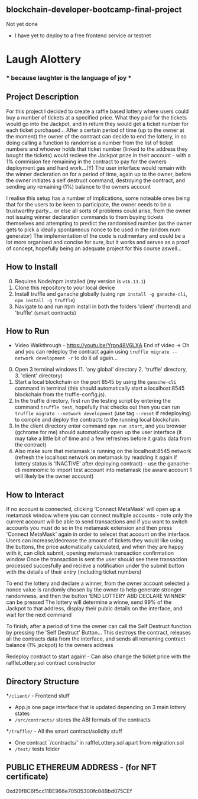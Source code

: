 ## blockchain-developer-bootcamp-final-project

Not yet done
- I have yet to deploy to a free frontend service or testnet

# Laugh Alottery 
### * because laughter is the language of joy *

## Project Description

For this project I decided to create a raffle based lottery where users could buy a number of tickets at a specified price. What they paid for the tickets would go into the Jackpot, and in return they would get a ticket number for each ticket purchased... After a certain period of time (up to the owner at the moment) the owner of the contract can decide to end the lottery, in so doing calling a function to randomise a number from the list of ticket numbers and whoever holds that ticket number (linked to the address they bought the tickets) would recieve the Jackpot prize in their account - with a 1% commision fee remaining in the contract to pay for the owners deployment gas and hard work...(Y)
The user interface would remain with the winner decleration on for a period of time, again up to the owner, before the owner initiates a self destruct command, destroying the contract, and sending any remaining (1%) balance to the owners account

I realise this setup has a number of implications, some noteable ones being that for the users to be keen to participate, the owner needs to be a trustworthy party... or else all sorts of problems could arise, from the owner not issuing winner declaration commands to them buying tickets themselves and attempting to predict the randomised number (as the owner gets to pick a ideally spontaneous nonce to be used in the random num generator)
The implementation of the code is rudimentary and could be a lot more organised and concise for sure, but it works and serves as a proof of concept, hopefully being an adequate project for this course aswell...

## How to Install

0. Requires Node/npm installed (my version is `v16.13.1`)
1. Clone this repository to your local device
2. Install truffle and ganache globally (using `npm install -g ganache-cli`, `npm install -g truffle`)
3. Navigate to and run npm install in both the folders 'client' (frontend) and 'truffle' (smart contracts)

## How to Run

- Video Walkthrough - https://youtu.be/Yrpn48V6LXA 
End of video -> Oh and you can redeploy the contract again using `truffle migrate --network development -r` to do it all again...

0. Open 3 terminal windows (1. 'any global' directory 2. 'truffle' directory, 3. 'client' directory)
1. Start a local blockchain on the port 8545 by using the `ganache-cli` command in terminal (this should automatically start a localhost:8545 blockchain from the truffle-config.js).
2. In the truffle directory, first run the testing script by entering the command `truffle test`, hopefully that checks out then you can run `truffle migrate --network development` (use tag `--reset` if redeploying) to compile and deploy the contracts to the running local blockchain.
3. In the client directory enter command `npm run start`, and you browser (gchrome for me) should automatically open up the user interface (it may take a little bit of time and a few refreshes before it grabs data from the contract)
4. Also make sure that metamask is running on the localhost:8545 network (refresh the localhost network on metamask by readding it again if lottery status is 'INACTIVE' after deploying contract) - use the ganache-cli memnomic to import test account into metamask (be aware account 1 will likely be the owner account)

## How to Interact

If no account is connected, clicking 'Connect MetaMask' will open up a metamask window where you can connect multiple accounts - note only the current account will be able to send transactions and if you want to switch accounts you must do so in the metamask extension and then press 'Connect MetaMask' again in order to selecet that account on the interface.
Users can increase/decrease the amount of tickets they would like using the buttons, the price automatically calculated, and when they are happy with it, can click submit, opening metamask transaction confirmation window
Once the transaction is sent the user should see there transaction processed succesfully and recieve a notification under the submit button with the details of their entry (including ticket numbers)

To end the lottery and declare a winner, from the owner account selected a nonce value is randomly chosen by the owner to help generate stronger randomness, and then the button 'END LOTTERY ABD DECLARE WINNER' can be pressed
The lottery will determine a winne, send 99% of the Jackpot to that address, display their public details on the interface, and wait for the next command

To finish, after a period of time the owner can call the Self Destruct function by pressing the 'Self Destruct' Button... This destroys the contract, releases all the contracts data from the interface, and sends all remaming contract balance (1% jackpot) to the owners address

Redeploy contract to start again! - Can also change the ticket price with the raffleLottery.sol contract constructor

## Directory Structure

*`/client/` - Frontend stuff
- App.js one page interface that is updated depending on 3 main lottery states
- `/src/contracts/` stores the ABI formats of the contracts

*`/truffle/` - All the smart contract/solidity stuff
- One contract `/contracts/' in raffleLottery.sol apart from migration.sol
- `/test/` tests folder


## PUBLIC ETHEREUM ADDRESS - (for NFT certificate)
0xd29f8C6f5cc11BE966e70505300fc84Bbd075CEf
